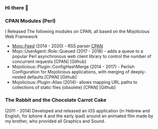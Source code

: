 ### Hi there 👋


### CPAN Modules (Perl)
I Released The following modules on CPAN, all based on the Mojolicious Web Framework

- [Mojo::Feed](https://github.com/dotandimet/Mojo-Feed) (2014 - 2020) - RSS parser [CPAN](https://metacpan.org/pod/Mojo%3A%3AFeed)
- Mojo::UserAgent::Role::Queued (2017 - 2018) - adds a queue to a popular Perl asynchronous web client library to control the number of concurrent requests [CPAN] [Github]
- Mojolicious::Plugin::ConfigHashMerge (2014 - 2017) - Perlish Configuration for Mojolicious applications, with merging of deeply-nested defaults.[CPAN] [Github]
- Mojolicious::Plugin::Alias (2014)- allows mapping URL paths to collections of static files (obsolete) [CPAN] [Github]

### The Rabbit and the Chocolate Carrot Cake

(2011 - 2014) Developed and released an iOS application (in Hebrew and 
English, for Iphone 4 and the early ipad) around an animated film made 
by my brother, who provided all Graphics and Sound.
<!--
**dotandimet/dotandimet** is a ✨ _special_ ✨ repository because its `README.md` (this file) appears on your GitHub profile.

Here are some ideas to get you started:

- 🔭 I’m currently working on ...
- 🌱 I’m currently learning ...
- 👯 I’m looking to collaborate on ...
- 🤔 I’m looking for help with ...
- 💬 Ask me about ...
- 📫 How to reach me: ...
- 😄 Pronouns: ...
- ⚡ Fun fact: ...
-->
